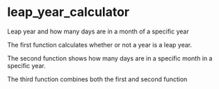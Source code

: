 # leap_year_calculator
Leap year and how many days are in a month of a specific year

The first function calculates whether or not a year is a leap year.

The second function shows how many days are in a specific month in a specific year.

The third function combines both the first and second function
